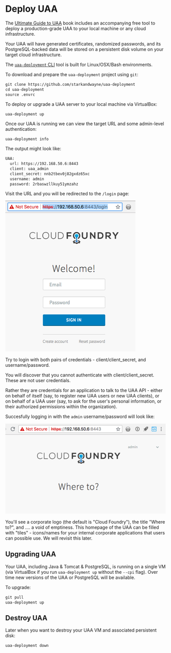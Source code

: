 # Deploy UAA

The [Ultimate Guide to UAA](/) book includes an accompanying free tool to deploy a production-grade UAA to your local machine or any cloud infrastructure.

Your UAA will have generated certificates, randomized passwords, and its PostgreSQL-backed data will be stored on a persistent disk volume on your target cloud infrastructure.

The [`uaa-deployment` CLI](https://github.com/starkandwayne/uaa-deployment) tool is built for Linux/OSX/Bash environments.

To download and prepare the `uaa-deployment` project using `git`:

```text
git clone https://github.com/starkandwayne/uaa-deployment
cd uaa-deployment
source .envrc
```

To deploy or upgrade a UAA server to your local machine via VirtualBox:

```text
uaa-deployment up
```

Once our UAA is running we can view the target URL and some admin-level authentication:

```text
uaa-deployment info
```

The output might look like:

```text
UAA:
  url: https://192.168.50.6:8443
  client: uaa_admin
  client_secret: nnb2tbev0j82gxdz65xc
  username: admin
  password: 2rbaswzllkuy51ymzahz
```

Visit the URL and you will be redirected to the `/login` page:

![uaa-web-user-login](images/uaa-web-user-login.png)

Try to login with both pairs of credentials - client/client_secret, and username/password.

You will discover that you cannot authenticate with client/client_secret. These are not user credentials.

Rather they are credentials for an application to talk to the UAA API - either on behalf of itself (say, to register new UAA users or new UAA clients), or on behalf of a UAA user (say, to ask for the user's personal information, or their authorized permissions within the organization).

Succesfully logging in with the `admin` username/password will look like:

![uaa-web-user-success](images/uaa-web-user-success.png)

You'll see a corporate logo (the default is "Cloud Foundry"), the title "Where to?", and .... a void of emptiness. This homepage of the UAA can be filled with "tiles" - icons/names for your internal corporate applications that users can possible use. We will revisit this later.

## Upgrading UAA

Your UAA, including Java & Tomcat & PostgreSQL, is running on a single VM (via VirtualBox if you run `uaa-deployment up` without the `--cpi` flag). Over time new versions of the UAA or PostgreSQL will be available.

To upgrade:

```text
git pull
uaa-deployment up
```

## Destroy UAA

Later when you want to destroy your UAA VM and associated persistent disk:

```text
uaa-deployment down
```